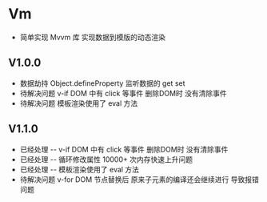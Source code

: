 # Vm

 * 简单实现 Mvvm 库 实现数据到模版的动态渲染

## V1.0.0

  * 数据劫持 Object.defineProperty 监听数据的 get set
  * 待解决问题 v-if DOM 中有 click 等事件 删除DOM时 没有清除事件
  * 待解决问题 模板渲染使用了 eval 方法

## V1.1.0

  * 已经处理 --  v-if DOM 中有 click 等事件 删除DOM时 没有清除事件
  * 已经处理 -- 循环修改属性 10000+ 次内存快速上升问题
  * 已经处理 -- 模板渲染使用了 eval 方法
  * 待解决问题 v-for DOM 节点替换后 原来子元素的编译还会继续进行 导致报错问题
